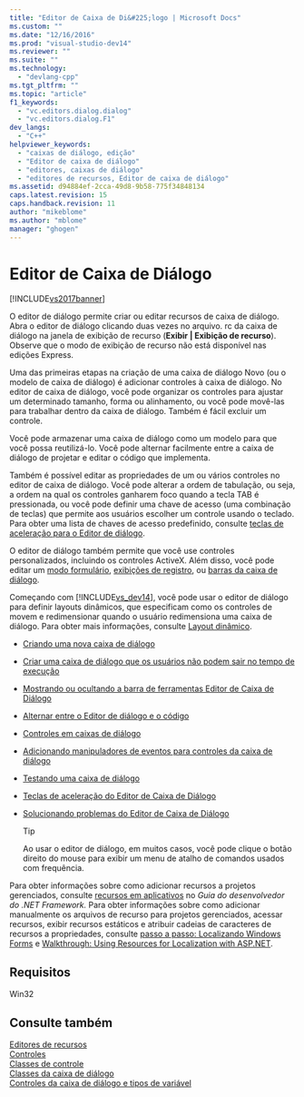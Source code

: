 ```yaml
---
title: "Editor de Caixa de Di&#225;logo | Microsoft Docs"
ms.custom: ""
ms.date: "12/16/2016"
ms.prod: "visual-studio-dev14"
ms.reviewer: ""
ms.suite: ""
ms.technology: 
  - "devlang-cpp"
ms.tgt_pltfrm: ""
ms.topic: "article"
f1_keywords: 
  - "vc.editors.dialog.dialog"
  - "vc.editors.dialog.F1"
dev_langs: 
  - "C++"
helpviewer_keywords: 
  - "caixas de diálogo, edição"
  - "Editor de caixa de diálogo"
  - "editores, caixas de diálogo"
  - "editores de recursos, Editor de caixa de diálogo"
ms.assetid: d94884ef-2cca-49d8-9b58-775f34848134
caps.latest.revision: 15
caps.handback.revision: 11
author: "mikeblome"
ms.author: "mblome"
manager: "ghogen"
---
```

# Editor de Caixa de Di&#225;logo
[!INCLUDE[vs2017banner](../assembler/inline/includes/vs2017banner.md)]

O editor de diálogo permite criar ou editar recursos de caixa de diálogo. Abra o editor de diálogo clicando duas vezes no arquivo. rc da caixa de diálogo na janela de exibição de recurso \(**Exibir &#124; Exibição de recurso**\). Observe que o modo de exibição de recurso não está disponível nas edições Express.  
  
 Uma das primeiras etapas na criação de uma caixa de diálogo Novo \(ou o modelo de caixa de diálogo\) é adicionar controles à caixa de diálogo. No editor de caixa de diálogo, você pode organizar os controles para ajustar um determinado tamanho, forma ou alinhamento, ou você pode movê\-las para trabalhar dentro da caixa de diálogo. Também é fácil excluir um controle.  
  
 Você pode armazenar uma caixa de diálogo como um modelo para que você possa reutilizá\-lo. Você pode alternar facilmente entre a caixa de diálogo de projetar e editar o código que implementa.  
  
 Também é possível editar as propriedades de um ou vários controles no editor de caixa de diálogo. Você pode alterar a ordem de tabulação, ou seja, a ordem na qual os controles ganharem foco quando a tecla TAB é pressionada, ou você pode definir uma chave de acesso \(uma combinação de teclas\) que permite aos usuários escolher um controle usando o teclado. Para obter uma lista de chaves de acesso predefinido, consulte [teclas de aceleração para o Editor de diálogo](../mfc/accelerator-keys-for-the-dialog-editor.md).  
  
 O editor de diálogo também permite que você use controles personalizados, incluindo os controles ActiveX. Além disso, você pode editar um [modo formulário](../mfc/reference/cformview-class.md), [exibições de registro](../data/record-views-mfc-data-access.md), ou [barras da caixa de diálogo](../mfc/dialog-bars.md).  
  
 Começando com [!INCLUDE[vs_dev14](../mfc/includes/vs_dev14_md.md)], você pode usar o editor de diálogo para definir layouts dinâmicos, que especificam como os controles de movem e redimensionar quando o usuário redimensiona uma caixa de diálogo. Para obter mais informações, consulte [Layout dinâmico](../mfc/dynamic-layout.md).  
  
-   [Criando uma nova caixa de diálogo](../mfc/creating-a-new-dialog-box.md)  
  
-   [Criar uma caixa de diálogo que os usuários não podem sair no tempo de execução](../mfc/creating-a-dialog-box-that-users-cannot-exit.md)  
  
-   [Mostrando ou ocultando a barra de ferramentas Editor de Caixa de Diálogo](../mfc/showing-or-hiding-the-dialog-editor-toolbar.md)  
  
-   [Alternar entre o Editor de diálogo e o código](../Topic/Switching%20Between%20Dialog%20Box%20Controls%20and%20Code.md)  
  
-   [Controles em caixas de diálogo](../mfc/controls-in-dialog-boxes.md)  
  
-   [Adicionando manipuladores de eventos para controles da caixa de diálogo](../mfc/adding-event-handlers-for-dialog-box-controls.md)  
  
-   [Testando uma caixa de diálogo](../mfc/testing-a-dialog-box.md)  
  
-   [Teclas de aceleração do Editor de Caixa de Diálogo](../mfc/accelerator-keys-for-the-dialog-editor.md)  
  
-   [Solucionando problemas do Editor de Caixa de Diálogo](../mfc/troubleshooting-the-dialog-editor.md)  
  
    > [!TIP]
    >  Ao usar o editor de diálogo, em muitos casos, você pode clique o botão direito do mouse para exibir um menu de atalho de comandos usados com frequência.  
  
 Para obter informações sobre como adicionar recursos a projetos gerenciados, consulte [recursos em aplicativos](../Topic/Resources%20in%20Desktop%20Apps.md) no *Guia do desenvolvedor do .NET Framework.* Para obter informações sobre como adicionar manualmente os arquivos de recurso para projetos gerenciados, acessar recursos, exibir recursos estáticos e atribuir cadeias de caracteres de recursos a propriedades, consulte [passo a passo: Localizando Windows Forms](http://msdn.microsoft.com/pt-br/9a96220d-a19b-4de0-9f48-01e5d82679e5) e [Walkthrough: Using Resources for Localization with ASP.NET](../Topic/Walkthrough:%20Using%20Resources%20for%20Localization%20with%20ASP.NET.md).  
  
## Requisitos  
 Win32  
  
## Consulte também  
 [Editores de recursos](../mfc/resource-editors.md)   
 [Controles](../mfc/controls-mfc.md)   
 [Classes de controle](../mfc/control-classes.md)   
 [Classes da caixa de diálogo](../mfc/dialog-box-classes.md)   
 [Controles da caixa de diálogo e tipos de variável](../Topic/Dialog%20Box%20Controls%20and%20Variable%20Types.md)
